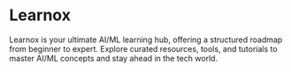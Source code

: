 # Learnox
Learnox is your ultimate AI/ML learning hub, offering a structured roadmap from beginner to expert. Explore curated resources, tools, and tutorials to master AI/ML concepts and stay ahead in the tech world.
